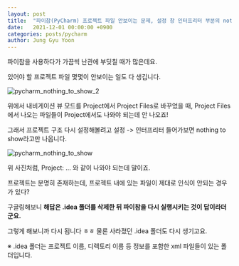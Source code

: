 ```yaml
---
layout: post
title:  "파이참(PyCharm) 프로젝트 파일 안보이는 문제, 설정 창 인터프리터 부분의 nothing to show 문제 해결하기"
date:   2021-12-01 00:00:00 +0900
categories: posts/pycharm
author: Jung Gyu Yoon
---
```

파이참을 사용하다가 가끔씩 난관에 부딪칠 때가 많은데요.

있어야 할 프로젝트 파일 몇몇이 안보이는 일도 다 생깁니다. 

![pycharm_nothing_to_show_2]({{site.url}}/images/pycharm_nothing_to_show_2.png)

위에서 내비게이션 뷰 모드를 Project에서 Project Files로 바꾸었을 때, Project Files에서 나오는 파일들이 Project에서도 나와야 되는데 안 나오죠!

그래서 프로젝트 구조 다시 설정해볼려고 설정 -> 인터프리터 들어가보면 nothing to show라고만 나옵니다.

![pycharm_nothing_to_show]({{site.url}}/images/pycharm_nothing_to_show.png)

위 사진처럼, Project: ... 와 같이 나와야 되는데 말이죠.

프로젝트는 분명히 존재하는데, 프로젝트 내에 있는 파일이 제대로 인식이 안되는 경우가 있다?

구글링해보니 <b>해답은 .idea 폴더를 삭제한 뒤 파이참을 다시 실행시키는 것이 답이라더군요.</b>

그렇게 해보니까 다시 됩니다 ㅎㅎ 물론 사라졌던 .idea 폴더도 다시 생기고요.

※ .idea 폴더는 프로젝트 이름, 디렉토리 이름 등 정보를 포함한 xml 파일들이 있는 폴더입니다.
